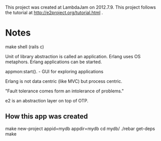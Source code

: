 This project was created at LambdaJam on 2012.7.9.  This project follows the tutorial at http://e2project.org/tutorial.html .

# Notes

make shell (rails c)

Unit of library abstraction is called an application.  Erlang uses OS metaphors.  Erlang applications can be started.

appmon:start(). - GUI for exploring applications

Erlang is not data centric (like MVC) but process centric.

"Fault tolerance comes form an intolerance of problems."

e2 is an abstraction layer on top of OTP.

## How this app was created

  make new-project appid=mydb appdir=mydb
  cd mydb/
  ./rebar get-deps
  make
